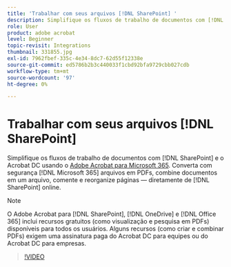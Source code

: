 ```yaml
---
title: 'Trabalhar com seus arquivos [!DNL SharePoint] '
description: Simplifique os fluxos de trabalho de documentos com [!DNL SharePoint] e o Acrobat DC usando o Adobe Acrobat para [!DNL Microsoft 365]
role: User
product: adobe acrobat
level: Beginner
topic-revisit: Integrations
thumbnail: 331855.jpg
exl-id: 7962fbef-335c-4e34-8dc7-62d55f12338e
source-git-commit: ed5786b2b3c440033f1cbd92bfa9729cbb027cdb
workflow-type: tm+mt
source-wordcount: '97'
ht-degree: 0%

---
```


# Trabalhar com seus arquivos [!DNL SharePoint]

Simplifique os fluxos de trabalho de documentos com [!DNL SharePoint] e o Acrobat DC usando o [Adobe Acrobat para Microsoft 365](https://appsource.microsoft.com/en-us/product/web-apps/adobeinc.adobe-document-cloud-pdf?tab=Overview). Converta com segurança [!DNL Microsoft 365] arquivos em PDFs, combine documentos em um arquivo, comente e reorganize páginas — diretamente de [!DNL SharePoint] online.

>[!NOTE]
>
>O Adobe Acrobat para [!DNL SharePoint], [!DNL OneDrive] e [!DNL Office 365] inclui recursos gratuitos (como visualização e pesquisa em PDFs) disponíveis para todos os usuários. Alguns recursos (como criar e combinar PDFs) exigem uma assinatura paga do Acrobat DC para equipes ou do Acrobat DC para empresas.

>[!VIDEO](https://video.tv.adobe.com/v/331855?hidetitle=true)
